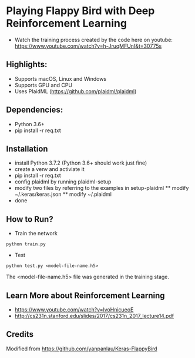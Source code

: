 # Playing Flappy Bird with Deep Reinforcement Learning
* Watch the training process created by the code here on youtube: https://www.youtube.com/watch?v=h-JruqMFUnI&t=30775s

## Highlights:
* Supports macOS, Linux and Windows
* Supports GPU and CPU
* Uses PlaidML (https://github.com/plaidml/plaidml)

## Dependencies:
* Python 3.6+
* pip install -r req.txt

## Installation
* install Python 3.7.2 (Python 3.6+ should work just fine)
* create a venv and activiate it
* pip install -r req.txt
* config plaidml by running plaidml-setup
* modify two files by referring to the examples in setup-plaidml
** modify ~/.keras/keras.json
** modify ~/.plaidml
* done

## How to Run?

* Train the network
```
python train.py
```

* Test
```
python test.py <model-file-name.h5>
```
The <model-file-name.h5> file was generated in the training stage.

## Learn More about Reinforcement Learning
* https://www.youtube.com/watch?v=lvoHnicueoE
* http://cs231n.stanford.edu/slides/2017/cs231n_2017_lecture14.pdf

## Credits
Modified from https://github.com/yanpanlau/Keras-FlappyBird


